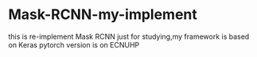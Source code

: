 # Mask-RCNN-my-implement
this is re-implement Mask RCNN just for studying,my framework is based on Keras
pytorch version is on ECNUHP
